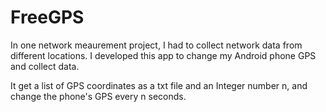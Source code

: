 # FreeGPS

In one network meaurement project, I had to collect network data from different locations. I developed this app to change my Android phone GPS and collect data.

It get a list of GPS coordinates as a txt file and an Integer number n, and change the phone's GPS every n seconds.
